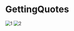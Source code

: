 # GettingQuotes
 
![1](https://github.com/nech14/GettingQuotes/assets/113244483/b9d18d11-7595-4a00-a0aa-9d86358c3ac9)
![2](https://github.com/nech14/GettingQuotes/assets/113244483/f72afa0a-5f11-40e0-8242-fb4715c97072)
